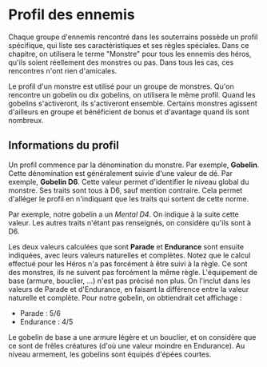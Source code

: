 # Profil des ennemis

Chaque groupe d'ennemis rencontré dans les souterrains possède un profil spécifique, qui liste ses caractéristiques et ses règles spéciales. Dans ce chapitre, on utilisera le terme "Monstre" pour tous les ennemis des héros, qu'ils soient réellement des monstres ou pas. Dans tous les cas, ces rencontres n'ont rien d'amicales.

Le profil d'un monstre est utilisé pour un groupe de monstres. Qu'on rencontre un gobelin ou dix gobelins, on utilisera le même profil. Quand les gobelins s'activeront, ils s'activeront ensemble. Certains monstres agissent d'ailleurs en groupe et bénéficient de bonus et d'avantage quand ils sont nombreux.

## Informations du profil

Un profil commence par la dénomination du monstre. Par exemple, **Gobelin**. Cette dénomination est généralement suivie d'une valeur de dé. Par exemple, **Gobelin D6**. Cette valeur permet d'identifier le niveau global du monstre. Ses traits sont tous à D6, sauf mention contraire. Cela permet d'alléger le profil en n'indiquant que les traits qui sortent de cette norme.

Par exemple, notre gobelin a un _Mental D4_. On indique à la suite cette valeur. Les autres traits n'étant pas renseignés, on considère qu'ils sont à D6.

Les deux valeurs calculées que sont **Parade** et **Endurance** sont ensuite indiquées, avec leurs valeurs naturelles et complètes. Notez que le calcul effectué pour les Héros n'a pas forcément à être suivi à la règle. Ce sont des monstres, ils ne suivent pas forcément la même règle. L'équipement de base (armure, bouclier, ...) n'est pas précisé non plus. On l'inclut dans les valeurs de Parade et d'Endurance, en faisant la différence entre la valeur naturelle et complète. Pour notre gobelin, on obtiendrait cet affichage :

* Parade : 5/6
* Endurance : 4/5

Le gobelin de base a une armure légère et un bouclier, et on considère que ce sont de frêles créatures (d'où une valeur moindre en Endurance). Au niveau armement, les gobelins sont équipés d'épées courtes.
